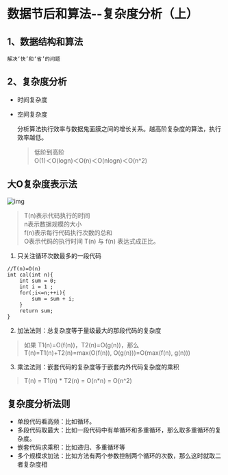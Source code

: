 # 数据节后和算法--复杂度分析（上）

## 1、数据结构和算法
    解决‘快’和‘省’的问题

## 2、复杂度分析
 * 时间复杂度
 * 空间复杂度

    分析算法执行效率与数据鬼面膜之间的增长关系。越高阶复杂度的算法，执行效率越低。

    > 低阶到高阶</br>
    > O(1)＜O(logn)＜O(n)＜O(nlogn)＜O(n^2)


## 大O复杂度表示法

![img](https://static001.geekbang.org/resource/image/22/ef/22900968aa2b190072c985a08b0e92ef.png)

> T(n)表示代码执行的时间</br>
> n表示数据规模的大小</br>
> f(n)表示每行代码执行次数的总和</br>
> O表示代码的执行时间 T(n) 与 f(n) 表达式成正比。<br>
> 


1. 只关注循环次数最多的一段代码 

```
//T(n)=O(n)  
int cal(int n){
    int sum = 0;
    int i = 1 ;
    for(;i<=n;++i){
        sum = sum + i;
    }
    return sum;
}
```

2. 加法法则：总复杂度等于量级最大的那段代码的复杂度
> 如果 T1(n)=O(f(n))，T2(n)=O(g(n))，那么T(n)=T1(n)+T2(n)=max(O(f(n)), O(g(n)))=O(max(f(n), g(n)))

3. 乘法法则：嵌套代码的复杂度等于嵌套内外代码复杂度的乘积
> T(n) = T1(n) * T2(n) = O(n*n) = O(n^2)

## 复杂度分析法则
* 单段代码看高频：比如循环。
* 多段代码取最大：比如一段代码中有单循环和多重循环，那么取多重循环的复杂度。
* 嵌套代码求乘积：比如递归、多重循环等
* 多个规模求加法：比如方法有两个参数控制两个循环的次数，那么这时就取二者复杂度相